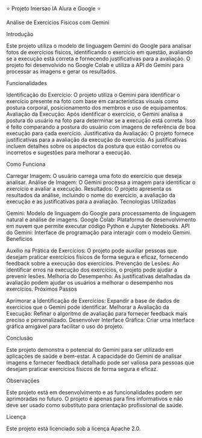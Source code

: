 ⭐️ Projeto Imersao IA Alura e Google ⭐️

Análise de Exercícios Físicos com Gemini

Introdução

Este projeto utiliza o modelo de linguagem Gemini do Google para analisar fotos de exercícios físicos, identificando o exercício em questão, avaliando se a execução está correta e fornecendo justificativas para a avaliação. O projeto foi desenvolvido no Google Colab e utiliza a API do Gemini para processar as imagens e gerar os resultados.

Funcionalidades

Identificação do Exercício: O projeto utiliza o Gemini para identificar o exercício presente na foto com base em características visuais como postura corporal, posicionamento dos membros e uso de equipamentos.
Avaliação da Execução: Após identificar o exercício, o Gemini analisa a postura do usuário na foto para determinar se a execução está correta. Isso é feito comparando a postura do usuário com imagens de referência de boa execução para cada exercício.
Justificativa da Avaliação: O projeto fornece justificativas para a avaliação da execução do exercício. As justificativas incluem detalhes sobre os aspectos da postura que estão corretos ou incorretos e sugestões para melhorar a execução.

Como Funciona

Carregar Imagem: O usuário carrega uma foto do exercício que deseja analisar.
Análise de Imagem: O Gemini processa a imagem para identificar o exercício e avaliar a execução.
Resultados: O projeto apresenta os resultados da análise, incluindo o nome do exercício, a avaliação da execução e as justificativas para a avaliação.
Tecnologias Utilizadas

Gemini: Modelo de linguagem do Google para processamento de linguagem natural e análise de imagens.
Google Colab: Plataforma de desenvolvimento em nuvem que permite executar código Python e Jupyter Notebooks.
API do Gemini: Interface de programação para interagir com o modelo Gemini.
Benefícios

Auxílio na Prática de Exercícios: O projeto pode auxiliar pessoas que desejam praticar exercícios físicos de forma segura e eficaz, fornecendo feedback sobre a execução dos exercícios.
Prevenção de Lesões: Ao identificar erros na execução dos exercícios, o projeto pode ajudar a prevenir lesões.
Melhoria do Desempenho: As justificativas detalhadas da avaliação podem ajudar os usuários a melhorar o desempenho nos exercícios.
Próximos Passos

Aprimorar a Identificação de Exercícios: Expandir a base de dados de exercícios que o Gemini pode identificar.
Melhorar a Avaliação da Execução: Refinar o algoritmo de avaliação para fornecer feedback mais preciso e personalizado.
Desenvolver Interface Gráfica: Criar uma interface gráfica amigável para facilitar o uso do projeto.

Conclusão

Este projeto demonstra o potencial do Gemini para ser utilizado em aplicações de saúde e bem-estar. A capacidade do Gemini de analisar imagens e fornecer feedback detalhado pode ser valiosa para pessoas que desejam praticar exercícios físicos de forma segura e eficaz.

Observações

Este projeto está em desenvolvimento e as funcionalidades podem ser aprimoradas no futuro.
O projeto é apenas para fins informativos e não deve ser usado como substituto para orientação profissional de saúde.

Licença

Este projeto está licenciado sob a licença Apache 2.0.
